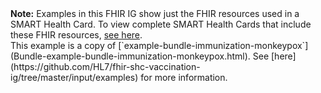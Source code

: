<!-- This file is automatically generated by script/update-examples-->

<div class="alert alert-info"><strong>Note:</strong> Examples in this FHIR IG show just the FHIR resources used in a SMART Health Card. To view complete SMART Health Cards that include these FHIR resources, <a href="https://github.com/HL7/fhir-shc-vaccination-ig/tree/master-examples">see here</a>.</div>


<div class="alert alert-success" markdown="1">This example is a copy of [`example-bundle-immunization-monkeypox`](Bundle-example-bundle-immunization-monkeypox.html). See [here](https://github.com/HL7/fhir-shc-vaccination-ig/tree/master/input/examples) for more information.
</div>